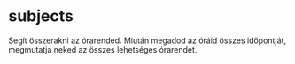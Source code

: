 # subjects
Segít összerakni az órarended. Miután megadod az óráid összes időpontját, megmutatja neked az összes lehetséges órarendet.
